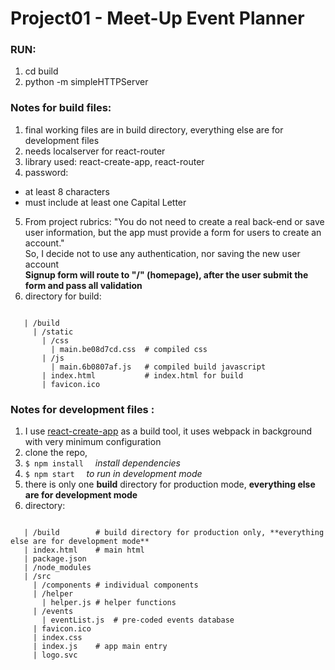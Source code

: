 # Project01 - Meet-Up Event Planner

### RUN:
1. cd build 
2. python -m simpleHTTPServer <port>

### Notes for build files:
1. final working files are in build directory, everything else are for development files 
2. needs localserver for react-router
3. library used: react-create-app, react-router
4. password: 
  * at least 8 characters
  * must include at least one Capital Letter
5. From project rubrics: "You do not need to create a real back-end or save user information, but the app must provide a form for users to create an account." <br/> 
   So,  I decide not to use any authentication, nor saving the new user account <br/>
**Signup form will route to "/" (homepage), after the user submit the form and pass all validation**
6. directory for build:
<code>
   | /build
     | /static
       | /css
         | main.be08d7cd.css  # compiled css
       | /js      
         | main.6b0807af.js   # compiled build javascript
       | index.html           # index.html for build
       | favicon.ico
</code>

### Notes for development files :
1. I use <a href="https://facebook.github.io/react/blog/2016/07/22/create-apps-with-no-configuration.html">react-create-app</a> as a build tool, it uses webpack in background with very minimum configuration
2. clone the repo, 
3. `$ npm install `  &nbsp;    *install dependencies*
4. `$ npm start `  &nbsp;  *to run in development mode*
5. there is only one **build** directory for production mode, **everything else are for development mode**
6. directory: 
<code>
   | /build        # build directory for production only, **everything else are for development mode**
   | index.html    # main html 
   | package.json
   | /node_modules
   | /src
     | /components # individual components
     | /helper
       | helper.js # helper functions
     | /events
       | eventList.js  # pre-coded events database
     | favicon.ico
     | index.css
     | index.js    # app main entry
     | logo.svc
</code>
